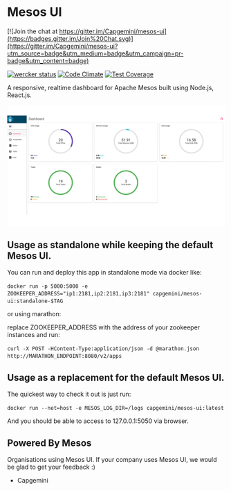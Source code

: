 # Mesos UI

[![Join the chat at https://gitter.im/Capgemini/mesos-ui](https://badges.gitter.im/Join%20Chat.svg)](https://gitter.im/Capgemini/mesos-ui?utm_source=badge&utm_medium=badge&utm_campaign=pr-badge&utm_content=badge)

[![wercker status](https://app.wercker.com/status/3e566621ba967bfeb6ee57a76ddf42cc/s/master "wercker status")](https://app.wercker.com/project/bykey/3e566621ba967bfeb6ee57a76ddf42cc)
[![Code Climate](https://codeclimate.com/github/Capgemini/mesos-ui/badges/gpa.svg)](https://codeclimate.com/github/Capgemini/mesos-ui)
[![Test Coverage](https://codeclimate.com/github/Capgemini/mesos-ui/badges/coverage.svg)](https://codeclimate.com/github/Capgemini/mesos-ui/coverage)

A responsive, realtime dashboard for Apache Mesos built using Node.js, React.js.

![dashboard](docs/mesos-ui.gif)

## Usage as standalone while keeping the default Mesos UI.

You can run and deploy this app in standalone mode via docker like:

```docker run -p 5000:5000 -e ZOOKEEPER_ADDRESS="ip1:2181,ip2:2181,ip3:2181" capgemini/mesos-ui:standalone-$TAG```

or using marathon:

replace ZOOKEEPER_ADDRESS with the address of your zookeeper instances and run:

``` curl -X POST -HContent-Type:application/json -d @marathon.json http://MARATHON_ENDPOINT:8080/v2/apps ```

## Usage as a replacement for the default Mesos UI.

The quickest way to check it out is just run:

``` docker run --net=host -e MESOS_LOG_DIR=/logs capgemini/mesos-ui:latest ```

And you should be able to access to 127.0.0.1:5050 via browser.

## Powered By Mesos
Organisations using Mesos UI. If your company uses Mesos UI, we would be glad to get your feedback :) 

- Capgemini




